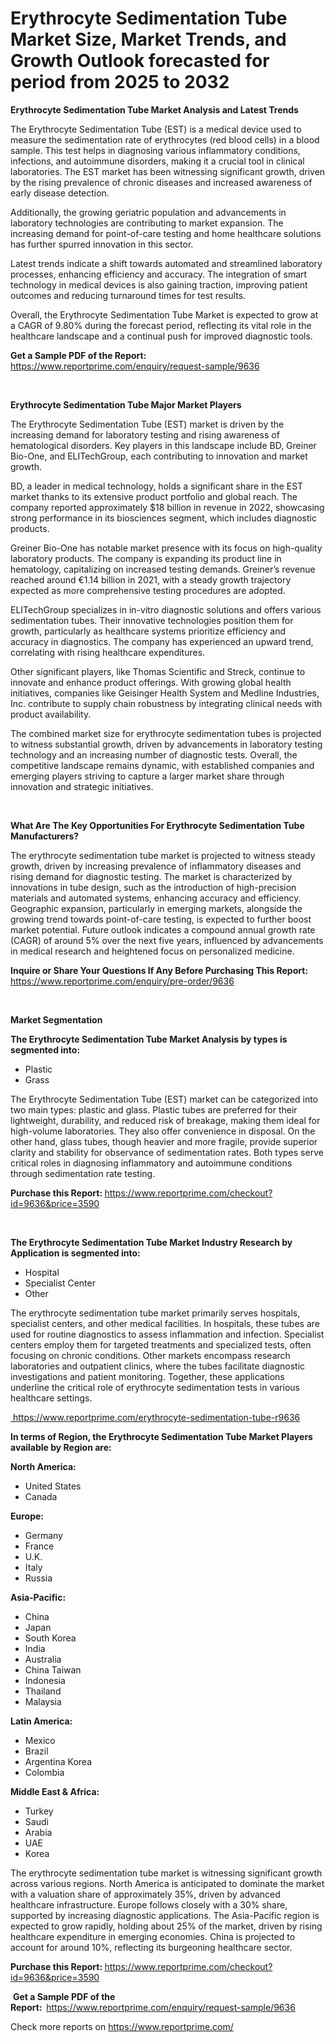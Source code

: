 <p><h1>Erythrocyte Sedimentation Tube Market Size, Market Trends, and Growth Outlook forecasted for period from 2025 to 2032</h1></p><p><strong>Erythrocyte Sedimentation Tube Market Analysis and Latest Trends</strong></p>
<p><p>The Erythrocyte Sedimentation Tube (EST) is a medical device used to measure the sedimentation rate of erythrocytes (red blood cells) in a blood sample. This test helps in diagnosing various inflammatory conditions, infections, and autoimmune disorders, making it a crucial tool in clinical laboratories. The EST market has been witnessing significant growth, driven by the rising prevalence of chronic diseases and increased awareness of early disease detection. </p><p>Additionally, the growing geriatric population and advancements in laboratory technologies are contributing to market expansion. The increasing demand for point-of-care testing and home healthcare solutions has further spurred innovation in this sector. </p><p>Latest trends indicate a shift towards automated and streamlined laboratory processes, enhancing efficiency and accuracy. The integration of smart technology in medical devices is also gaining traction, improving patient outcomes and reducing turnaround times for test results. </p><p>Overall, the Erythrocyte Sedimentation Tube Market is expected to grow at a CAGR of 9.80% during the forecast period, reflecting its vital role in the healthcare landscape and a continual push for improved diagnostic tools.</p></p>
<p><strong>Get a Sample PDF of the Report:&nbsp;</strong> <a href="https://www.reportprime.com/enquiry/request-sample/9636?utm_campaign=2994&utm_medium=2&utm_source=Github&utm_content=ia&utm_term=20032025&utm_id=erythrocyte-sedimentation-tube">https://www.reportprime.com/enquiry/request-sample/9636</a></p>
<p>&nbsp;</p>
<p><strong>Erythrocyte Sedimentation Tube Major Market Players</strong></p>
<p><p>The Erythrocyte Sedimentation Tube (EST) market is driven by the increasing demand for laboratory testing and rising awareness of hematological disorders. Key players in this landscape include BD, Greiner Bio-One, and ELITechGroup, each contributing to innovation and market growth.</p><p>BD, a leader in medical technology, holds a significant share in the EST market thanks to its extensive product portfolio and global reach. The company reported approximately $18 billion in revenue in 2022, showcasing strong performance in its biosciences segment, which includes diagnostic products.</p><p>Greiner Bio-One has notable market presence with its focus on high-quality laboratory products. The company is expanding its product line in hematology, capitalizing on increased testing demands. Greiner’s revenue reached around €1.14 billion in 2021, with a steady growth trajectory expected as more comprehensive testing procedures are adopted.</p><p>ELITechGroup specializes in in-vitro diagnostic solutions and offers various sedimentation tubes. Their innovative technologies position them for growth, particularly as healthcare systems prioritize efficiency and accuracy in diagnostics. The company has experienced an upward trend, correlating with rising healthcare expenditures.</p><p>Other significant players, like Thomas Scientific and Streck, continue to innovate and enhance product offerings. With growing global health initiatives, companies like Geisinger Health System and Medline Industries, Inc. contribute to supply chain robustness by integrating clinical needs with product availability.</p><p>The combined market size for erythrocyte sedimentation tubes is projected to witness substantial growth, driven by advancements in laboratory testing technology and an increasing number of diagnostic tests. Overall, the competitive landscape remains dynamic, with established companies and emerging players striving to capture a larger market share through innovation and strategic initiatives.</p></p>
<p>&nbsp;</p>
<p><strong>What Are The Key Opportunities For Erythrocyte Sedimentation Tube Manufacturers?</strong></p>
<p><p>The erythrocyte sedimentation tube market is projected to witness steady growth, driven by increasing prevalence of inflammatory diseases and rising demand for diagnostic testing. The market is characterized by innovations in tube design, such as the introduction of high-precision materials and automated systems, enhancing accuracy and efficiency. Geographic expansion, particularly in emerging markets, alongside the growing trend towards point-of-care testing, is expected to further boost market potential. Future outlook indicates a compound annual growth rate (CAGR) of around 5% over the next five years, influenced by advancements in medical research and heightened focus on personalized medicine.</p></p>
<p><strong>Inquire or Share Your Questions If Any Before Purchasing This Report:</strong> <a href="https://www.reportprime.com/enquiry/pre-order/9636?utm_campaign=2994&utm_medium=2&utm_source=Github&utm_content=ia&utm_term=20032025&utm_id=erythrocyte-sedimentation-tube">https://www.reportprime.com/enquiry/pre-order/9636</a></p>
<p>&nbsp;</p>
<p><strong>Market Segmentation</strong></p>
<p><strong>The Erythrocyte Sedimentation Tube Market Analysis by types is segmented into:</strong></p>
<p><ul><li>Plastic</li><li>Grass</li></ul></p>
<p><p>The Erythrocyte Sedimentation Tube (EST) market can be categorized into two main types: plastic and glass. Plastic tubes are preferred for their lightweight, durability, and reduced risk of breakage, making them ideal for high-volume laboratories. They also offer convenience in disposal. On the other hand, glass tubes, though heavier and more fragile, provide superior clarity and stability for observance of sedimentation rates. Both types serve critical roles in diagnosing inflammatory and autoimmune conditions through sedimentation rate testing.</p></p>
<p><strong>Purchase this Report:&nbsp;</strong><a href="https://www.reportprime.com/checkout?id=9636&price=3590&utm_campaign=2994&utm_medium=2&utm_source=Github&utm_content=ia&utm_term=20032025&utm_id=erythrocyte-sedimentation-tube">https://www.reportprime.com/checkout?id=9636&price=3590</a></p>
<p>&nbsp;</p>
<p><strong>The Erythrocyte Sedimentation Tube Market Industry Research by Application is segmented into:</strong></p>
<p><ul><li>Hospital</li><li>Specialist Center</li><li>Other</li></ul></p>
<p><p>The erythrocyte sedimentation tube market primarily serves hospitals, specialist centers, and other medical facilities. In hospitals, these tubes are used for routine diagnostics to assess inflammation and infection. Specialist centers employ them for targeted treatments and specialized tests, often focusing on chronic conditions. Other markets encompass research laboratories and outpatient clinics, where the tubes facilitate diagnostic investigations and patient monitoring. Together, these applications underline the critical role of erythrocyte sedimentation tests in various healthcare settings.</p></p>
<p><a href="https://www.reportprime.com/erythrocyte-sedimentation-tube-r9636?utm_campaign=2994&utm_medium=2&utm_source=Github&utm_content=ia&utm_term=20032025&utm_id=erythrocyte-sedimentation-tube">&nbsp;https://www.reportprime.com/erythrocyte-sedimentation-tube-r9636</a></p>
<p><strong>In terms of Region, the Erythrocyte Sedimentation Tube Market Players available by Region are:</strong></p>
<p>
    <p> <strong> North America: </strong>
        <ul>
            <li>United States</li>
            <li>Canada</li>
        </ul>
        </p> 
    <p> <strong> Europe: </strong>
        <ul>
            <li>Germany</li>
            <li>France</li>
            <li>U.K.</li>
            <li>Italy</li>
            <li>Russia</li>
        </ul>
        </p> 
    <p> <strong> Asia-Pacific: </strong>
        <ul>
            <li>China</li>
            <li>Japan</li>
            <li>South Korea</li>
            <li>India</li>
            <li>Australia</li>
            <li>China Taiwan</li>
            <li>Indonesia</li>
            <li>Thailand</li>
            <li>Malaysia</li>
        </ul>
        </p> 
    <p> <strong> Latin America: </strong>
        <ul>
            <li>Mexico</li>
            <li>Brazil</li>
            <li>Argentina Korea</li>
            <li>Colombia</li>
        </ul>
        </p> 
    <p> <strong> Middle East & Africa: </strong>
        <ul>
            <li>Turkey</li>
            <li>Saudi</li>
            <li>Arabia</li>
            <li>UAE</li>
            <li>Korea</li>
        </ul>
    </p>
    </p>
<p><p>The erythrocyte sedimentation tube market is witnessing significant growth across various regions. North America is anticipated to dominate the market with a valuation share of approximately 35%, driven by advanced healthcare infrastructure. Europe follows closely with a 30% share, supported by increasing diagnostic applications. The Asia-Pacific region is expected to grow rapidly, holding about 25% of the market, driven by rising healthcare expenditure in emerging economies. China is projected to account for around 10%, reflecting its burgeoning healthcare sector.</p></p>
<p><strong>Purchase this Report: </strong><a href="https://www.reportprime.com/checkout?id=9636&price=3590&utm_campaign=2994&utm_medium=2&utm_source=Github&utm_content=ia&utm_term=20032025&utm_id=erythrocyte-sedimentation-tube">https://www.reportprime.com/checkout?id=9636&price=3590</a></p>
<p>&nbsp;<strong>Get a Sample PDF of the Report:&nbsp;&nbsp;</strong><a href="https://www.reportprime.com/enquiry/request-sample/9636?utm_campaign=2994&utm_medium=2&utm_source=Github&utm_content=ia&utm_term=20032025&utm_id=erythrocyte-sedimentation-tube">https://www.reportprime.com/enquiry/request-sample/9636</a></p>
<p><strong></strong></p>
<p>Check more reports on <a href="https://www.reportprime.com/?utm_campaign=2994&utm_medium=2&utm_source=Github&utm_content=ia&utm_term=20032025&utm_id=erythrocyte-sedimentation-tube">https://www.reportprime.com/</a></p>